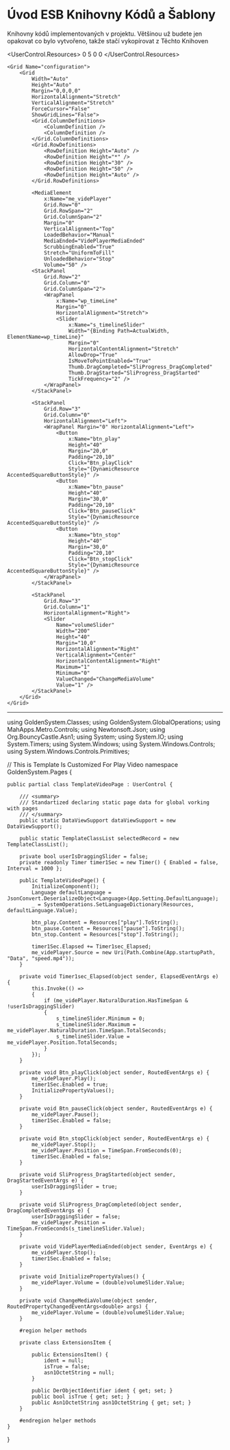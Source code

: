 ﻿# Úvod   ESB Knihovny Kódů a Šablony  

Knihovny kódů implementovaných v projektu. 
Většinou už budete jen opakovat co bylo vytvořeno, takže stačí vykopírovat z Těchto Knihoven



<UserControl
    x:Class="GoldenSystem.Pages.TemplateVideoPage"
    xmlns="http://schemas.microsoft.com/winfx/2006/xaml/presentation"
    xmlns:x="http://schemas.microsoft.com/winfx/2006/xaml"
    xmlns:Controls="http://metro.mahapps.com/winfx/xaml/controls"
    xmlns:d="http://schemas.microsoft.com/expression/blend/2008"
    xmlns:mc="http://schemas.openxmlformats.org/markup-compatibility/2006"
    xmlns:xceed="clr-namespace:WPFMediaKit.DirectShow.MediaPlayers;assembly=WPFMediaKit"
    Width="Auto"
    Height="Auto"
    d:DesignHeight="500"
    d:DesignWidth="600"
    Tag="Setting"
    mc:Ignorable="d">
    <UserControl.Resources>
        <Thickness x:Key="ControlMargin">0 5 0 0</Thickness>
        <Style
            x:Key="NormalCaseColumnHeader"
            BasedOn="{StaticResource MetroDataGridColumnHeader}"
            TargetType="{x:Type DataGridColumnHeader}">
            <Setter Property="Controls:ControlsHelper.ContentCharacterCasing" Value="Normal" />
        </Style>
    </UserControl.Resources>

    <Grid Name="configuration">
        <Grid
            Width="Auto"
            Height="Auto"
            Margin="0,0,0,0"
            HorizontalAlignment="Stretch"
            VerticalAlignment="Stretch"
            ForceCursor="False"
            ShowGridLines="False">
            <Grid.ColumnDefinitions>
                <ColumnDefinition />
                <ColumnDefinition />
            </Grid.ColumnDefinitions>
            <Grid.RowDefinitions>
                <RowDefinition Height="Auto" />
                <RowDefinition Height="*" />
                <RowDefinition Height="30" />
                <RowDefinition Height="50" />
                <RowDefinition Height="Auto" />
            </Grid.RowDefinitions>

            <MediaElement
                x:Name="me_videPlayer"
                Grid.Row="0"
                Grid.RowSpan="2"
                Grid.ColumnSpan="2"
                Margin="0"
                VerticalAlignment="Top"
                LoadedBehavior="Manual"
                MediaEnded="VidePlayerMediaEnded"
                ScrubbingEnabled="True"
                Stretch="UniformToFill"
                UnloadedBehavior="Stop"
                Volume="50" />
            <StackPanel
                Grid.Row="2"
                Grid.Column="0"
                Grid.ColumnSpan="2">
                <WrapPanel
                    x:Name="wp_timeLine"
                    Margin="0"
                    HorizontalAlignment="Stretch">
                    <Slider
                        x:Name="s_timelineSlider"
                        Width="{Binding Path=ActualWidth, ElementName=wp_timeLine}"
                        Margin="0"
                        HorizontalContentAlignment="Stretch"
                        AllowDrop="True"
                        IsMoveToPointEnabled="True"
                        Thumb.DragCompleted="SliProgress_DragCompleted"
                        Thumb.DragStarted="SliProgress_DragStarted"
                        TickFrequency="2" />
                </WrapPanel>
            </StackPanel>

            <StackPanel
                Grid.Row="3"
                Grid.Column="0"
                HorizontalAlignment="Left">
                <WrapPanel Margin="0" HorizontalAlignment="Left">
                    <Button
                        x:Name="btn_play"
                        Height="40"
                        Margin="20,0"
                        Padding="20,10"
                        Click="Btn_playClick"
                        Style="{DynamicResource AccentedSquareButtonStyle}" />
                    <Button
                        x:Name="btn_pause"
                        Height="40"
                        Margin="30,0"
                        Padding="20,10"
                        Click="Btn_pauseClick"
                        Style="{DynamicResource AccentedSquareButtonStyle}" />
                    <Button
                        x:Name="btn_stop"
                        Height="40"
                        Margin="30,0"
                        Padding="20,10"
                        Click="Btn_stopClick"
                        Style="{DynamicResource AccentedSquareButtonStyle}" />
                </WrapPanel>
            </StackPanel>

            <StackPanel
                Grid.Row="3"
                Grid.Column="1"
                HorizontalAlignment="Right">
                <Slider
                    Name="volumeSlider"
                    Width="200"
                    Height="40"
                    Margin="10,0"
                    HorizontalAlignment="Right"
                    VerticalAlignment="Center"
                    HorizontalContentAlignment="Right"
                    Maximum="1"
                    Minimum="0"
                    ValueChanged="ChangeMediaVolume"
                    Value="1" />
            </StackPanel>
        </Grid>
    </Grid>
</UserControl>

----------------------------------------------------------------------------------------------------------------

using GoldenSystem.Classes;
using GoldenSystem.GlobalOperations;
using MahApps.Metro.Controls;
using Newtonsoft.Json;
using Org.BouncyCastle.Asn1;
using System;
using System.IO;
using System.Timers;
using System.Windows;
using System.Windows.Controls;
using System.Windows.Controls.Primitives;

// This is Template Is Customized For Play Video
namespace GoldenSystem.Pages {

    public partial class TemplateVideoPage : UserControl {

        /// <summary>
        /// Standartized declaring static page data for global vorking with pages
        /// </summary>
        public static DataViewSupport dataViewSupport = new DataViewSupport();

        public static TemplateClassList selectedRecord = new TemplateClassList();

        private bool userIsDraggingSlider = false;
        private readonly Timer timer1Sec = new Timer() { Enabled = false, Interval = 1000 };

        public TemplateVideoPage() {
            InitializeComponent();
            Language defaultLanguage = JsonConvert.DeserializeObject<Language>(App.Setting.DefaultLanguage);
            _ = SystemOperations.SetLanguageDictionary(Resources, defaultLanguage.Value);

            btn_play.Content = Resources["play"].ToString();
            btn_pause.Content = Resources["pause"].ToString();
            btn_stop.Content = Resources["stop"].ToString();

            timer1Sec.Elapsed += Timer1sec_Elapsed;
            me_videPlayer.Source = new Uri(Path.Combine(App.startupPath, "Data", "speed.mp4"));
        }

        private void Timer1sec_Elapsed(object sender, ElapsedEventArgs e) {
            this.Invoke(() =>
            {
                if (me_videPlayer.NaturalDuration.HasTimeSpan & !userIsDraggingSlider)
                {
                    s_timelineSlider.Minimum = 0;
                    s_timelineSlider.Maximum = me_videPlayer.NaturalDuration.TimeSpan.TotalSeconds;
                    s_timelineSlider.Value = me_videPlayer.Position.TotalSeconds;
                }
            });
        }

        private void Btn_playClick(object sender, RoutedEventArgs e) {
            me_videPlayer.Play();
            timer1Sec.Enabled = true;
            InitializePropertyValues();
        }

        private void Btn_pauseClick(object sender, RoutedEventArgs e) {
            me_videPlayer.Pause();
            timer1Sec.Enabled = false;
        }

        private void Btn_stopClick(object sender, RoutedEventArgs e) {
            me_videPlayer.Stop();
            me_videPlayer.Position = TimeSpan.FromSeconds(0);
            timer1Sec.Enabled = false;
        }

        private void SliProgress_DragStarted(object sender, DragStartedEventArgs e) {
            userIsDraggingSlider = true;
        }

        private void SliProgress_DragCompleted(object sender, DragCompletedEventArgs e) {
            userIsDraggingSlider = false;
            me_videPlayer.Position = TimeSpan.FromSeconds(s_timelineSlider.Value);
        }

        private void VidePlayerMediaEnded(object sender, EventArgs e) {
            me_videPlayer.Stop();
            timer1Sec.Enabled = false;
        }

        private void InitializePropertyValues() {
            me_videPlayer.Volume = (double)volumeSlider.Value;
        }

        private void ChangeMediaVolume(object sender, RoutedPropertyChangedEventArgs<double> args) {
            me_videPlayer.Volume = (double)volumeSlider.Value;
        }

        #region helper methods

        private class ExtensionsItem {

            public ExtensionsItem() {
                ident = null;
                isTrue = false;
                asn1OctetString = null;
            }

            public DerObjectIdentifier ident { get; set; }
            public bool isTrue { get; set; }
            public Asn1OctetString asn1OctetString { get; set; }
        }

        #endregion helper methods
    }
}